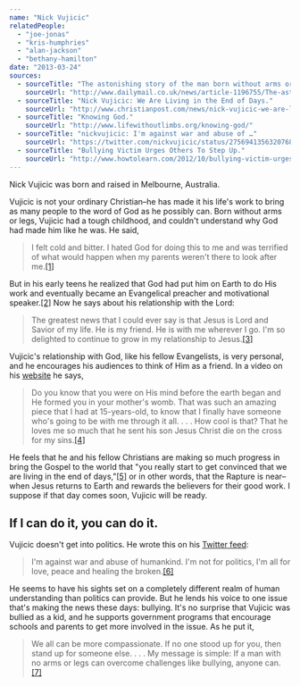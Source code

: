 ```yaml
---
name: "Nick Vujicic"
relatedPeople:
  - "joe-jonas"
  - "kris-humphries"
  - "alan-jackson"
  - "bethany-hamilton"
date: "2013-03-24"
sources:
  - sourceTitle: "The astonishing story of the man born without arms or legs… who became a world famous swimmer, surfer and footballer."
    sourceUrl: "http://www.dailymail.co.uk/news/article-1196755/The-astonishing-story-man-born-arms-legs--world-famous-swimmer-surfer-footballer.html"
  - sourceTitle: "Nick Vujicic: We Are Living in the End of Days."
    sourceUrl: "http://www.christianpost.com/news/nick-vujicic-we-are-living-in-the-end-of-days-91324/"
  - sourceTitle: "Knowing God."
    sourceUrl: "http://www.lifewithoutlimbs.org/knowing-god/"
  - sourceTitle: "nickvujicic: I'm against war and abuse of …"
    sourceUrl: "https://twitter.com/nickvujicic/status/275694135632076801"
  - sourceTitle: "Bullying Victim Urges Others To Step Up."
    sourceUrl: "http://www.howtolearn.com/2012/10/bullying-victim-urges-others-to-step-up"
---
```


Nick Vujicic was born and raised in Melbourne, Australia.

Vujicic is not your ordinary Christian–he has made it his life's work to bring as many people to the word of God as he possibly can. Born without arms or legs, Vujicic had a tough childhood, and couldn't understand why God had made him like he was. He said,

>I felt cold and bitter. I hated God for doing this to me and was terrified of what would happen when my parents weren't there to look after me.<a class="source-citation" href="#http://www.dailymail.co.uk/news/article-1196755/The-astonishing-story-man-born-arms-legs--world-famous-swimmer-surfer-footballer.html" title="The astonishing story of the man born without arms or legs… who became a world famous swimmer, surfer and footballer.">[1]</a>

But in his early teens he realized that God had put him on Earth to do His work and eventually became an Evangelical preacher and motivational speaker.<a class="source-citation" href="#http://www.dailymail.co.uk/news/article-1196755/The-astonishing-story-man-born-arms-legs--world-famous-swimmer-surfer-footballer.html" title="The astonishing story of the man born without arms or legs… who became a world famous swimmer, surfer and footballer.">[2]</a> Now he says about his relationship with the Lord:

>The greatest news that I could ever say is that Jesus is Lord and Savior of my life. He is my friend. He is with me wherever I go. I'm so delighted to continue to grow in my relationship to Jesus.<a class="source-citation" href="#http://www.christianpost.com/news/nick-vujicic-we-are-living-in-the-end-of-days-91324/" title="Nick Vujicic: We Are Living in the End of Days.">[3]</a>

Vujicic's relationship with God, like his fellow Evangelists, is very personal, and he encourages his audiences to think of Him as a friend. In a video on his [website](http://www.lifewithoutlimbs.org/) he says,

>Do you know that you were on His mind before the earth began and He formed you in your mother's womb. That was such an amazing piece that I had at 15-years-old, to know that I finally have someone who's going to be with me through it all. . . . How cool is that? That he loves me so much that he sent his son Jesus Christ die on the cross for my sins.<a class="source-citation" href="#http://www.lifewithoutlimbs.org/knowing-god/" title="Knowing God.">[4]</a>

He feels that he and his fellow Christians are making so much progress in bring the Gospel to the world that "you really start to get convinced that we are living in the end of days,"<a class="source-citation" href="#http://www.christianpost.com/news/nick-vujicic-we-are-living-in-the-end-of-days-91324/" title="Nick Vujicic: We Are Living in the End of Days.">[5]</a> or in other words, that the Rapture is near–when Jesus returns to Earth and rewards the believers for their good work. I suppose if that day comes soon, Vujicic will be ready.


## If I can do it, you can do it.

Vujicic doesn't get into politics. He wrote this on his [Twitter feed](https://twitter.com/nickvujicic):

>I'm against war and abuse of humankind. I'm not for politics, I'm all for love, peace and healing the broken.<a class="source-citation" href="#https://twitter.com/nickvujicic/status/275694135632076801" title="nickvujicic: I&apos;m against war and abuse of …">[6]</a>

He seems to have his sights set on a completely different realm of human understanding than politics can provide. But he lends his voice to one issue that's making the news these days: bullying. It's no surprise that Vujicic was bullied as a kid, and he supports government programs that encourage schools and parents to get more involved in the issue. As he put it,

>We all can be more compassionate. If no one stood up for you, then stand up for someone else. . . . My message is simple: If a man with no arms or legs can overcome challenges like bullying, anyone can.<a class="source-citation" href="#http://www.howtolearn.com/2012/10/bullying-victim-urges-others-to-step-up" title="Bullying Victim Urges Others To Step Up.">[7]</a>